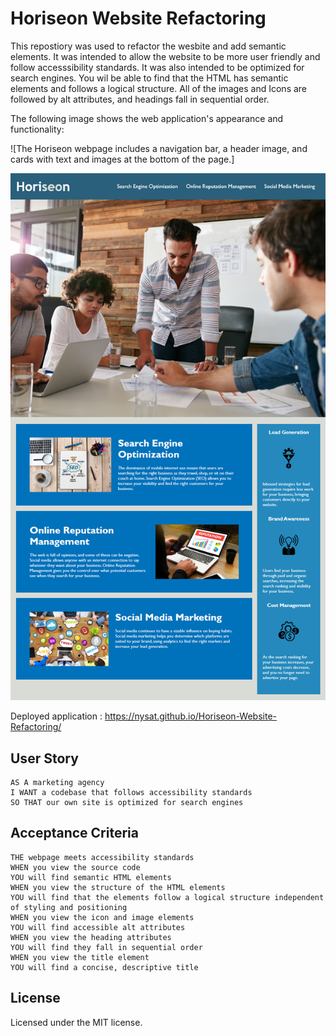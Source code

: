 # Horiseon Website Refactoring

This repostiory was used to refactor the wesbite and add semantic elements. It was intended to allow the website to be more user friendly and follow accesssibility standards.
It was also intended to be optimized for search engines. You wil be able to find that the HTML has semantic elements and follows a logical structure. 
All of the images and Icons are followed by alt attributes, and headings fall in sequential order. 


The following image shows the web application's appearance and functionality:

![The Horiseon webpage includes a navigation bar, a header image, and cards with text and images at the bottom of the page.] 


![Alt text](assets/images/01-html-css-git-homework-demo.png)

 Deployed application : https://nysat.github.io/Horiseon-Website-Refactoring/

## User Story

```
AS A marketing agency
I WANT a codebase that follows accessibility standards
SO THAT our own site is optimized for search engines
```

## Acceptance Criteria

```
THE webpage meets accessibility standards
WHEN you view the source code
YOU will find semantic HTML elements
WHEN you view the structure of the HTML elements
YOU will find that the elements follow a logical structure independent of styling and positioning
WHEN you view the icon and image elements
YOU will find accessible alt attributes
WHEN you view the heading attributes
YOU will find they fall in sequential order
WHEN you view the title element
YOU will find a concise, descriptive title
```
## License

Licensed under the MIT license.

